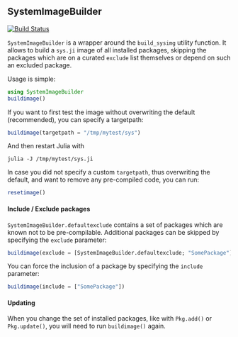 ## SystemImageBuilder

[![Build Status](https://travis-ci.org/rened/SystemImageBuilder.jl.png)](https://travis-ci.org/rened/SystemImageBuilder.jl)

`SystemImageBuilder` is a wrapper around the `build_sysimg` utility function. It allows to build a `sys.ji` image of all installed packages, skipping the packages which are on a curated `exclude` list themselves or depend on such an excluded package.

Usage is simple:

```jl
using SystemImageBuilder
buildimage()
```

If you want to first test the image without overwriting the default (recommended), you can specify a targetpath:

```jl
buildimage(targetpath = "/tmp/mytest/sys")
```

And then restart Julia with

```
julia -J /tmp/mytest/sys.ji
```

In case you did not specify a custom `targetpath`, thus overwriting the default, and want to remove any pre-compiled code, you can run:

```jl
resetimage()
```

#### Include / Exclude packages

`SystemImageBuilder.defaultexclude` contains a set of packages which are known not to be pre-compilable. Additional packages can be skipped by specifying the `exclude` parameter:

```jl
buildimage(exclude = [SystemImageBuilder.defaultexclude; "SomePackage"])
```

You can force the inclusion of a package by specifying the `include` parameter:

```jl
buildimage(include = ["SomePackage"])
```

#### Updating

When you change the set of installed packages, like with `Pkg.add()` or `Pkg.update()`, you will need to run `buildimage()` again.


